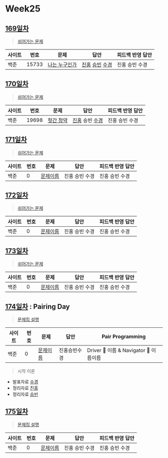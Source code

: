# Week25

## [169일차](Day169)

> [쉬어가는 문제](https://www.acmicpc.net/group/workbook/view/9797/34271)

| 사이트 | 번호 | 문제                 | 답안                | 피드백 반영 답안    |
| ------ | ---- | -------------------- | ------------------- | ------------------- |
| 백준   | 15733    | [나는 누구인가](https://www.acmicpc.net/problem/15733) | [진홍](Day169/bj15733_kjh.java) [승빈](Day169/bj15733_wsb.java) [수경](Day169/bj15733_hsk.js) | 진홍 승빈 수경 |

## [170일차](Day170)

> [쉬어가는 문제](https://www.acmicpc.net/group/workbook/view/9797/34294)

| 사이트 | 번호 | 문제                 | 답안                | 피드백 반영 답안    |
| ------ | ---- | -------------------- | ------------------- | ------------------- |
| 백준   | 19698 | [헛간 청약](https://www.acmicpc.net/problem/19698) | [진홍](Day170/bj19698_kjh.java) 승빈 [수경](Day170/bj19698_hsk.js) | 진홍 승빈 수경 |

## [171일차](Day171)

> [쉬어가는 문제](문제집링크)

| 사이트 | 번호 | 문제                 | 답안                | 피드백 반영 답안    |
| ------ | ---- | -------------------- | ------------------- | ------------------- |
| 백준   | 0    | [문제이름](문제링크) | 진홍 승빈 수경 | 진홍 승빈 수경 |

## [172일차](Day172)

> [쉬어가는 문제](문제집링크)

| 사이트 | 번호 | 문제                 | 답안                | 피드백 반영 답안    |
| ------ | ---- | -------------------- | ------------------- | ------------------- |
| 백준   | 0    | [문제이름](문제링크) | 진홍 승빈 수경 | 진홍 승빈 수경 |

## [173일차](Day173)

> [쉬어가는 문제](문제집링크)

| 사이트 | 번호 | 문제                 | 답안                | 피드백 반영 답안    |
| ------ | ---- | -------------------- | ------------------- | ------------------- |
| 백준   | 0    | [문제이름](문제링크) | 진홍 승빈 수경 | 진홍 승빈 수경 |

## [174일차](Day174) : Pairing Day

> [문제집 설명](문제집링크)

| 사이트 | 번호 | 문제                 | 답안                | Pair Programming    |
| ------ | ---- | -------------------- | ------------------- | ------------------- |
| 백준   | 0    | [문제이름](문제링크) | 진홍승빈수경 | Driver 🚗 이름 & Navigator 🧭 이름이름 |

> 시작 이론
* 발표자료 [수경](reference/이름.pdf)
* 정리자료 [진홍](reference/이름.pdf)
* 정리자료 [승빈](reference/이름.pdf)

## [175일차](Day175)

> [문제집 설명](문제집링크)

| 사이트 | 번호 | 문제                 | 답안                | 피드백 반영 답안    |
| ------ | ---- | -------------------- | ------------------- | ------------------- |
| 백준   | 0    | [문제이름](문제링크) | 진홍 승빈 수경 | 진홍 승빈 수경 |
